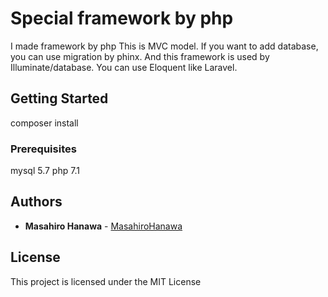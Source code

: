 # Special framework by php

I made framework by php
This is MVC model.
If you want to add database, you can use migration by phinx.
And this framework is used by Illuminate/database.
You can use Eloquent like Laravel.

## Getting Started

composer install

### Prerequisites

mysql 5.7
php 7.1

## Authors

* **Masahiro Hanawa** - [MasahiroHanawa](https://github.com/MasahiroHanawa)

## License

This project is licensed under the MIT License

